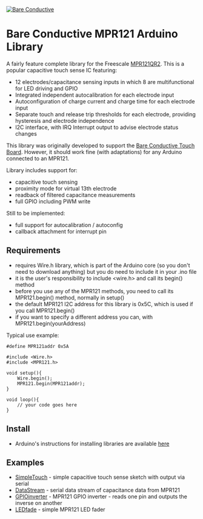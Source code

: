 [![Bare Conductive](https://www.dropbox.com/s/p0p71yid2t8tenp/LOGO_256x106.png?dl=1)](http://www.bareconductive.com/)

# Bare Conductive MPR121 Arduino Library

A fairly feature complete library for the Freescale [MPR121QR2](http://www.freescale.com/files/sensors/doc/data_sheet/MPR121.pdf). This is a popular capacitive touch sense IC featuring:

* 12 electrodes/capacitance sensing inputs in which 8 are 
multifunctional for LED driving and GPIO
* Integrated independent autocalibration for each electrode input
* Autoconfiguration of charge current and charge time for each 
electrode input
* Separate touch and release trip thresholds for each electrode, 
providing hysteresis and electrode independence 
* I2C interface, with IRQ Interrupt output to advise electrode status 
changes

This library was originally developed to support the [Bare Conductive Touch Board](http://www.bareconductive.com/touch-board). However, it should work fine (with adaptations) for any Arduino connected to an MPR121.

Library includes support for:

* capacitive touch sensing
* proximity mode for virtual 13th electrode
* readback of filtered capacitance measurements
* full GPIO including PWM write

Still to be implemented:

* full support for autocalibration / autoconfig
* callback attachment for interrupt pin

## Requirements

* requires Wire.h library, which is part of the Arduino core (so you don't need to download anything) but you do need to include it in your .ino file
* it is the user's responsibility to include <wire.h> and  call its begin() method
* before you use any of the MPR121 methods, you need to call its MPR121.begin() method, normally in setup()
* the default MPR121 I2C address for this library is 0x5C, which is used if you call MPR121.begin()
* if you want to specify a different address you can, with MPR121.begin(yourAddress)

Typical use example:

```
#define MPR121addr 0x5A

#include <Wire.h>
#include <MPR121.h>

void setup(){
	Wire.begin();
	MPR121.begin(MPR121addr);
}

void loop(){
	// your code goes here
}
```

## Install

* Arduino's instructions for installing libraries are available [here](http://arduino.cc/en/Guide/Libraries)


## Examples

* [SimpleTouch](./MPR121/Examples/SimpleTouch/) - simple capacitive touch sense sketch with output via serial
* [DataStream](./MPR121/Examples/DataStream/) - serial data stream of capacitance data from MPR121
* [GPIOinverter](./MPR121/Examples/GPIOinverter/) - MPR121 GPIO inverter - reads one pin and outputs the inverse on another
* [LEDfade](./MPR121/Examples/LEDfade/) - simple MPR121 LED fader
